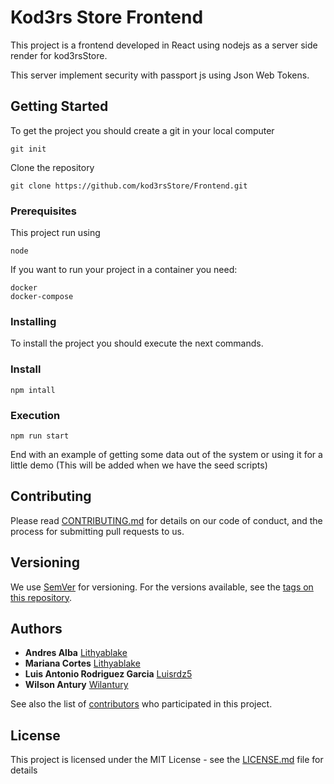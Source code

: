 # Kod3rs Store Frontend

This project is a frontend developed in React using nodejs as a server side render for kod3rsStore.

This server implement security with passport js using Json Web Tokens.

## Getting Started

To get the project you should create a git in your local computer

```
git init
```
Clone the repository

```
git clone https://github.com/kod3rsStore/Frontend.git
```

### Prerequisites

This project run using

```
node
```

If you want to run your project in a container you need:

```
docker 
docker-compose
```

### Installing

To install the project you should execute the next commands.

### Install

```
npm intall
```

### Execution

```
npm run start
```

End with an example of getting some data out of the system or using it for a little demo
(This will be added when we have the seed scripts)


## Contributing

Please read [CONTRIBUTING.md](https://gist.github.com/PurpleBooth/b24679402957c63ec426) for details on our code of conduct, and the process for submitting pull requests to us.

## Versioning

We use [SemVer](http://semver.org/) for versioning. For the versions available, see the [tags on this repository](https://github.com/your/project/tags). 

## Authors
* **Andres Alba**  [Lithyablake](https://github.com/andresalba)
* **Mariana Cortes**  [Lithyablake](https://github.com/Lithyablake)
* **Luis Antonio Rodriguez Garcia**  [Luisrdz5](https://github.com/luisrdz5)
* **Wilson Antury**  [Wilantury](https://github.com/wilantury)

See also the list of [contributors](https://github.com/kod3rsStore/Frontend/contributors) who participated in this project.

## License

This project is licensed under the MIT License - see the [LICENSE.md](LICENSE.md) file for details


